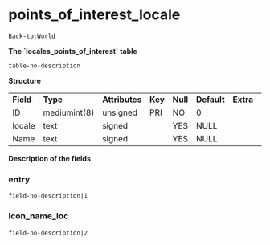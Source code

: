 # points\_of\_interest\_locale

`Back-to:World`

**The \`locales\_points\_of\_interest\` table**

`table-no-description`

**Structure**

|                                        |              |                |         |          |             |           |             |
|----------------------------------------|--------------|----------------|---------|----------|-------------|-----------|-------------|
| **Field**                              | **Type**     | **Attributes** | **Key** | **Null** | **Default** | **Extra** | **Comment** |
| [I](#points_of_interest_locale-entry)D | mediumint(8) | unsigned       | PRI     | NO       | 0           |           |             |
| locale                                 | text         | signed         |         | YES      | NULL        |           |             |
| Name                                   | text         | signed         |         | YES      | NULL        |           |             |

**Description of the fields**

### entry

`field-no-description|1`

### icon\_name\_loc

`field-no-description|2`
